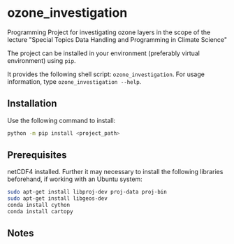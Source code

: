 # ozone_investigation
Programming Project for investigating ozone layers in the scope of the lecture "Special Topics Data Handling and Programming in Climate Science"

The project can be installed in your environment (preferably virtual environment) using `pip`.

It provides the following shell script: `ozone_investigation`.
For usage information, type `ozone_investigation --help`.

## Installation

Use the following command to install:

```bash
python -m pip install <project_path>
```


## Prerequisites

netCDF4 installed.
Further it may necessary to install the following libraries beforehand, if working with an Ubuntu system:

```bash
sudo apt-get install libproj-dev proj-data proj-bin
sudo apt-get install libgeos-dev
conda install cython
conda install cartopy 
```

## Notes
